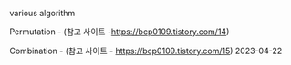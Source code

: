 various algorithm

Permutation - (참고 사이트 -https://bcp0109.tistory.com/14)

Combination - (참고 사이트 - https://bcp0109.tistory.com/15) 2023-04-22
